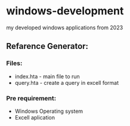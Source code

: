 # windows-development
my developed windows applications from 2023
## Refarence Generator:
### Files:
+ index.hta - main file to run
+ query.hta - create a query in excell format
### Pre requirement: 
+ Windows Operating system
+ Excell aplication
